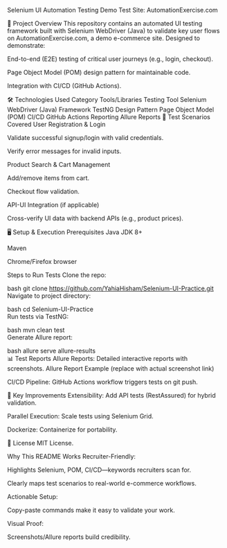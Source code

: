Selenium UI Automation Testing Demo
Test Site: AutomationExercise.com

📌 Project Overview
This repository contains an automated UI testing framework built with Selenium WebDriver (Java) to validate key user flows on AutomationExercise.com, a demo e-commerce site. Designed to demonstrate:

End-to-end (E2E) testing of critical user journeys (e.g., login, checkout).

Page Object Model (POM) design pattern for maintainable code.

Integration with CI/CD (GitHub Actions).

🛠️ Technologies Used
Category	Tools/Libraries
Testing Tool	Selenium WebDriver (Java)
Framework	TestNG
Design Pattern	Page Object Model (POM)
CI/CD	GitHub Actions
Reporting	Allure Reports
🚀 Test Scenarios Covered
User Registration & Login

Validate successful signup/login with valid credentials.

Verify error messages for invalid inputs.

Product Search & Cart Management

Add/remove items from cart.

Checkout flow validation.

API-UI Integration (if applicable)

Cross-verify UI data with backend APIs (e.g., product prices).

🖥️ Setup & Execution
Prerequisites
Java JDK 8+

Maven

Chrome/Firefox browser

Steps to Run Tests
Clone the repo:

bash
git clone https://github.com/YahiaHisham/Selenium-UI-Practice.git  
Navigate to project directory:

bash
cd Selenium-UI-Practice  
Run tests via TestNG:

bash
mvn clean test  
Generate Allure report:

bash
allure serve allure-results  
📊 Test Reports
Allure Reports: Detailed interactive reports with screenshots.
Allure Report Example (replace with actual screenshot link)

CI/CD Pipeline: GitHub Actions workflow triggers tests on git push.

🔧 Key Improvements
Extensibility: Add API tests (RestAssured) for hybrid validation.

Parallel Execution: Scale tests using Selenium Grid.

Dockerize: Containerize for portability.

📜 License
MIT License.

Why This README Works
Recruiter-Friendly:

Highlights Selenium, POM, CI/CD—keywords recruiters scan for.

Clearly maps test scenarios to real-world e-commerce workflows.

Actionable Setup:

Copy-paste commands make it easy to validate your work.

Visual Proof:

Screenshots/Allure reports build credibility.